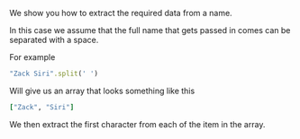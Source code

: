 We show you how to extract the required data from a name. 

In this case we assume that the full name that gets passed in comes can be separated with a space.

For example 

```ruby
"Zack Siri".split(' ')
```

Will give us an array that looks something like this

```ruby
["Zack", "Siri"]
```

We then extract the first character from each of the item in the array.